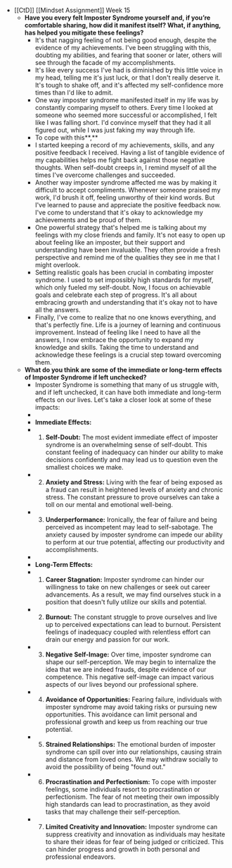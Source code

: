 - [[CtD]] [[Mindset Assignment]] Week 15
	- **Have you every felt Imposter Syndrome yourself and, if you’re comfortable sharing, how did it manifest itself? What, if anything, has helped you mitigate these feelings?**
		- It's that nagging feeling of not being good enough, despite the evidence of my achievements. I've been struggling with this, doubting my abilities, and fearing that sooner or later, others will see through the facade of my accomplishments.
		- It's like every success I've had is diminished by this little voice in my head, telling me it's just luck, or that I don't really deserve it. It's tough to shake off, and it's affected my self-confidence more times than I'd like to admit.
		- One way imposter syndrome manifested itself in my life was by constantly comparing myself to others. Every time I looked at someone who seemed more successful or accomplished, I felt like I was falling short. I'd convince myself that they had it all figured out, while I was just faking my way through life.
		- To cope with this**,**
		- I started keeping a record of my achievements, skills, and any positive feedback I received. Having a list of tangible evidence of my capabilities helps me fight back against those negative thoughts. When self-doubt creeps in, I remind myself of all the times I've overcome challenges and succeeded.
		- Another way imposter syndrome affected me was by making it difficult to accept compliments. Whenever someone praised my work, I'd brush it off, feeling unworthy of their kind words. But I've learned to pause and appreciate the positive feedback now. I've come to understand that it's okay to acknowledge my achievements and be proud of them.
		- One powerful strategy that's helped me is talking about my feelings with my close friends and family. It's not easy to open up about feeling like an imposter, but their support and understanding have been invaluable. They often provide a fresh perspective and remind me of the qualities they see in me that I might overlook.
		- Setting realistic goals has been crucial in combating imposter syndrome. I used to set impossibly high standards for myself, which only fueled my self-doubt. Now, I focus on achievable goals and celebrate each step of progress. It's all about embracing growth and understanding that it's okay not to have all the answers.
		- Finally, I've come to realize that no one knows everything, and that's perfectly fine. Life is a journey of learning and continuous improvement. Instead of feeling like I need to have all the answers, I now embrace the opportunity to expand my knowledge and skills. Taking the time to understand and acknowledge these feelings is a crucial step toward overcoming them.
	- **What do you think are some of the immediate or long-term effects of Imposter Syndrome if left unchecked?**
		- Imposter Syndrome is something that many of us struggle with, and if left unchecked, it can have both immediate and long-term effects on our lives. Let's take a closer look at some of these impacts:
		-
		- **Immediate Effects:**
		- 1. **Self-Doubt:** The most evident immediate effect of imposter syndrome is an overwhelming sense of self-doubt. This constant feeling of inadequacy can hinder our ability to make decisions confidently and may lead us to question even the smallest choices we make.
		- 2. **Anxiety and Stress:** Living with the fear of being exposed as a fraud can result in heightened levels of anxiety and chronic stress. The constant pressure to prove ourselves can take a toll on our mental and emotional well-being.
		- 3. **Underperformance:** Ironically, the fear of failure and being perceived as incompetent may lead to self-sabotage. The anxiety caused by imposter syndrome can impede our ability to perform at our true potential, affecting our productivity and accomplishments.
		-
		- **Long-Term Effects:**
		- 1. **Career Stagnation:** Imposter syndrome can hinder our willingness to take on new challenges or seek out career advancements. As a result, we may find ourselves stuck in a position that doesn't fully utilize our skills and potential.
		- 2. **Burnout:** The constant struggle to prove ourselves and live up to perceived expectations can lead to burnout. Persistent feelings of inadequacy coupled with relentless effort can drain our energy and passion for our work.
		- 3. **Negative Self-Image:** Over time, imposter syndrome can shape our self-perception. We may begin to internalize the idea that we are indeed frauds, despite evidence of our competence. This negative self-image can impact various aspects of our lives beyond our professional sphere.
		- 4. **Avoidance of Opportunities:** Fearing failure, individuals with imposter syndrome may avoid taking risks or pursuing new opportunities. This avoidance can limit personal and professional growth and keep us from reaching our true potential.
		- 5. **Strained Relationships:** The emotional burden of imposter syndrome can spill over into our relationships, causing strain and distance from loved ones. We may withdraw socially to avoid the possibility of being "found out."
		- 6. **Procrastination and Perfectionism:** To cope with imposter feelings, some individuals resort to procrastination or perfectionism. The fear of not meeting their own impossibly high standards can lead to procrastination, as they avoid tasks that may challenge their self-perception.
		- 7. **Limited Creativity and Innovation:** Imposter syndrome can suppress creativity and innovation as individuals may hesitate to share their ideas for fear of being judged or criticized. This can hinder progress and growth in both personal and professional endeavors.